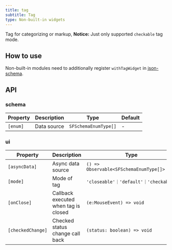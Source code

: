 ```yaml
---
title: tag
subtitle: Tag
type: Non-built-in widgets
---
```


Tag for categorizing or markup, **Notice:** Just only supported `checkable` tag mode.

## How to use

Non-built-in modules need to additionally register `withTagWidget` in [json-schema](https://github.com/ng-alain/ng-alain/blob/master/src/app/shared/json-schema/index.ts#L9).

## API

### schema

| Property | Description | Type | Default |
|----------|-------------|------|---------|
| `[enum]` | Data source | `SFSchemaEnumType[]` | - |

### ui

| Property | Description | Type | Default |
|----------|-------------|------|---------|
| `[asyncData]` | Async data source | `() => Observable<SFSchemaEnumType[]>` | - |
| `[mode]` | Mode of tag | `'closeable'｜'default'｜'checkable'` | `'checkable'` |
| `[onClose]` | Callback executed when tag is closed | `(e:MouseEvent) => void` | - |
| `[checkedChange]` | Checked status change call back | `(status: boolean) => void` | - |
